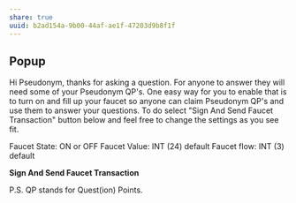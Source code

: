 ```yaml
---
share: true
uuid: b2ad154a-9b00-44af-ae1f-47203d9b8f1f
---
```

## Popup

Hi Pseudonym, thanks for asking a question. For anyone to answer they will need some of your Pseudonym QP's. One easy way for you to enable that is to turn on and fill up your faucet so anyone can claim Pseudonym QP's and use them to answer your questions. To do select "Sign And Send Faucet Transaction" button below and feel free to change the settings as you see fit.

Faucet State: ON or OFF
Faucet Value: INT (24) default
Faucet flow: INT (3) default 

**Sign And Send Faucet Transaction**

P.S. QP stands for Quest(ion) Points.
